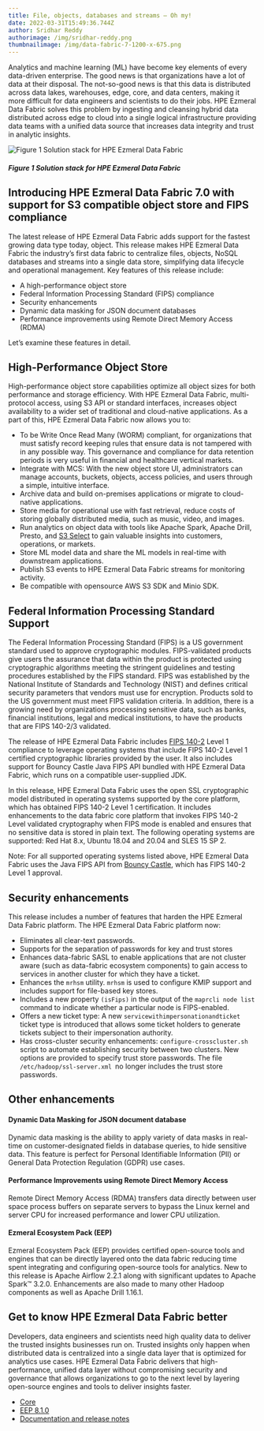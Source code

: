 ```yaml
---
title: File, objects, databases and streams – Oh my!
date: 2022-03-31T15:49:36.744Z
author: Sridhar Reddy
authorimage: /img/sridhar-reddy.png
thumbnailimage: /img/data-fabric-7-1200-x-675.png
---
```





Analytics and machine learning (ML) have become key elements of every data-driven enterprise. The good news is that organizations have a lot of data at their disposal. The not-so-good news is that this data is distributed across data lakes, warehouses, edge, core, and data centers, making it more difficult for data engineers and scientists to do their jobs.  HPE Ezmeral Data Fabric solves this problem by ingesting and cleansing hybrid data distributed across edge to cloud into a single logical infrastructure providing data teams with a unified data source that increases data integrity and trust in analytic insights. 

![](/img/architecture-edf-7.png "Figure 1 Solution stack for HPE Ezmeral Data Fabric")

##### *Figure 1 Solution stack for HPE Ezmeral Data Fabric*



## Introducing HPE Ezmeral Data Fabric 7.0 with support for S3 compatible object store and FIPS compliance

The latest release of HPE Ezmeral Data Fabric adds support for the fastest growing data type today, object. This release makes HPE Ezmeral Data Fabric the industry’s first data fabric to centralize files, objects, NoSQL databases and streams into a single data store, simplifying data lifecycle and operational management.  Key features of this release include:

* A high-performance object store 
* Federal Information Processing Standard (FIPS) compliance 
* Security enhancements 
* Dynamic data masking for JSON document databases
* Performance improvements using Remote Direct Memory Access (RDMA)

Let’s examine these features in detail.

## High-Performance Object Store

High-performance object store capabilities optimize all object sizes for both performance and storage efficiency. With HPE Ezmeral Data Fabric, multi-protocol access, using S3 API or standard interfaces, increases object availability to a wider set of traditional and cloud-native applications. As a part of this, HPE Ezmeral Data Fabric now allows you to: 

* To be Write Once Read Many (WORM) compliant, for organizations that must satisfy record keeping rules that ensure data is not tampered with in any possible way. This governance and compliance for data retention periods is very useful in financial and healthcare vertical markets.
* Integrate with MCS: With the new object store UI, administrators can manage accounts, buckets, objects, access policies, and users through a simple, intuitive interface.
* Archive data and build on-premises applications or migrate to cloud-native applications.
* Store media for operational use with fast retrieval, reduce costs of storing globally distributed media, such as music, video, and images.
* Run analytics on object data with tools like Apache Spark, Apache Drill, Presto, and [S3 Select](https://docs-datafabric.mip.storage.hpecorp.net/70/MapROverview/query-s3-select.html) to gain valuable insights into customers, operations, or markets.
* Store ML model data and share the ML models in real-time with downstream applications.
* Publish S3 events to HPE Ezmeral Data Fabric streams for monitoring activity.
* Be compatible with opensource AWS S3 SDK and Minio SDK.

## Federal Information Processing Standard Support 

The Federal Information Processing Standard (FIPS) is a US government standard used to approve cryptographic modules. FIPS-validated products give users the assurance that data within the product is protected using cryptographic algorithms meeting the stringent guidelines and testing procedures established by the FIPS standard. FIPS was established by the National Institute of Standards and Technology (NIST) and defines critical security parameters that vendors must use for encryption. Products sold to the US government must meet FIPS validation criteria. In addition, there is a growing need by organizations processing sensitive data, such as banks, financial institutions, legal and medical institutions, to have the products that are FIPS 140-2/3 validated.

The release of HPE Ezmeral Data Fabric includes [FIPS 140-2](https://csrc.nist.gov/projects/cryptographic-module-validation-program/certificate/819) Level 1 compliance to leverage operating systems that include FIPS 140-2 Level 1 certified cryptographic libraries provided by the user. It also includes support for Bouncy Castle Java FIPS API bundled with HPE Ezmeral Data Fabric, which runs on a compatible user-supplied JDK. 

In this release, HPE Ezmeral Data Fabric uses the open SSL cryptographic model distributed in operating systems supported by the core platform, which has obtained FIPS 140-2 Level 1 certification. It includes enhancements to the data fabric core platform that invokes FIPS 140-2 Level validated cryptography when FIPS mode is enabled and ensures that no sensitive data is stored in plain text. The following operating systems are supported:  Red Hat 8.x, Ubuntu 18.04 and 20.04 and SLES 15 SP 2. 

Note: For all supported operating systems listed above, HPE Ezmeral Data Fabric uses the Java FIPS API from [Bouncy Castle](https://www.bouncycastle.org/), which has FIPS 140-2 Level 1 approval.

## Security enhancements

This release includes a number of features that harden the HPE Ezmeral Data Fabric platform. The HPE Ezmeral Data Fabric platform now: 

* Eliminates all clear-text passwords. 
* Supports for the separation of passwords for key and trust stores 
* Enhances data-fabric SASL to enable applications that are not cluster aware (such as data-fabric ecosystem components) to gain access to services in another cluster for which they have a ticket. 
* Enhances the `mrhsm` utility. `mrhsm` is used to configure KMIP support and includes support for file-based key stores.
* Includes a new property `(isFips)` in the output of the `maprcli node list` command to indicate whether a particular node is FIPS-enabled.
* Offers a new ticket type: A new `servicewithimpersonationandticket` ticket type is introduced that allows some ticket holders to generate tickets subject to their impersonation authority. 
* Has cross-cluster security enhancements: `configure-crosscluster.sh `script to automate establishing security between two clusters. New options are provided to specify trust store passwords. The file `/etc/hadoop/ssl-server.xml `no longer includes the trust store passwords.

## Other enhancements

#### Dynamic Data Masking for JSON document database

Dynamic data masking is the ability to apply variety of data masks in real-time on customer-designated fields in database queries, to hide sensitive data.  This feature is perfect for Personal Identifiable Information (PII) or General Data Protection Regulation (GDPR) use cases. 

#### Performance Improvements using Remote Direct Memory Access 

Remote Direct Memory Access (RDMA) transfers data directly between user space process buffers on separate servers to bypass the Linux kernel and server CPU for increased performance and lower CPU utilization.

#### Ezmeral Ecosystem Pack (EEP) 

Ezmeral Ecosystem Pack (EEP) provides certified open-source tools and engines that can be directly layered onto the data fabric reducing time spent integrating and configuring open-source tools for analytics. New to this release is Apache Airflow 2.2.1 along with significant updates to Apache Spark™ 3.2.0. Enhancements are also made to many other Hadoop components as well as Apache Drill 1.16.1. 

## Get to know HPE Ezmeral Data Fabric better

Developers, data engineers and scientists need high quality data to deliver the trusted insights businesses run on. Trusted insights only happen when distributed data is centralized into a single data layer that is optimized for analytics use cases. HPE Ezmeral Data Fabric delivers that high-performance, unified data layer without compromising security and governance that allows organizations to go to the next level by layering open-source engines and tools to deliver insights faster. 

* [Core](http://package.mapr.hpe.com/releases/v7.0.0) 
* [EEP 8.1.0](http://package.mapr.hpe.com/releases/MEP/MEP-8.1.0/)  
* [Documentation and release notes](https://docs.datafabric.hpe.com/70/home.html)
